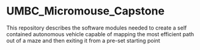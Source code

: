 # UMBC_Micromouse_Capstone
This repository describes the software modules needed to create a self contained autonomous vehicle capable of mapping the most efficient path out of a maze and then exiting it from a pre-set starting point
